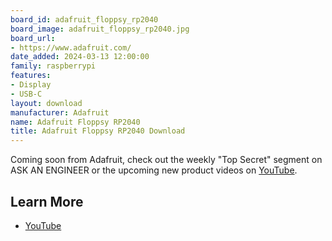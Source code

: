 ```yaml
---
board_id: adafruit_floppsy_rp2040
board_image: adafruit_floppsy_rp2040.jpg
board_url:
- https://www.adafruit.com/
date_added: 2024-03-13 12:00:00
family: raspberrypi
features:
- Display
- USB-C
layout: download
manufacturer: Adafruit
name: Adafruit Floppsy RP2040
title: Adafruit Floppsy RP2040 Download
---
```


Coming soon from Adafruit, check out the weekly "Top Secret" segment on ASK AN ENGINEER or the upcoming new product videos on [YouTube](https://www.youtube.com/adafruit).

## Learn More

* [YouTube](https://youtu.be/qldx4CtDDGs?si=ceHoqA7LALtyojni)
